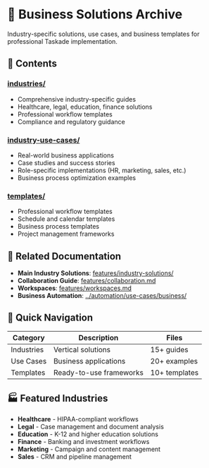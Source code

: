 # 🏢 Business Solutions Archive

Industry-specific solutions, use cases, and business templates for professional Taskade implementation.

## 📁 **Contents**

### **[industries/](industries/)**
- Comprehensive industry-specific guides
- Healthcare, legal, education, finance solutions
- Professional workflow templates
- Compliance and regulatory guidance

### **[industry-use-cases/](industry-use-cases/)**
- Real-world business applications
- Case studies and success stories
- Role-specific implementations (HR, marketing, sales, etc.)
- Business process optimization examples

### **[templates/](templates/)**
- Professional workflow templates
- Schedule and calendar templates
- Business process templates
- Project management frameworks

## 🔗 **Related Documentation**

- **Main Industry Solutions**: [features/industry-solutions/](../../features/industry-solutions/)
- **Collaboration Guide**: [features/collaboration.md](../../features/collaboration.md)
- **Workspaces**: [features/workspaces.md](../../features/workspaces.md)
- **Business Automation**: [../automation/use-cases/business/](../automation/use-cases/business/)

## 🎯 **Quick Navigation**

| Category | Description | Files |
|----------|-------------|--------|
| Industries | Vertical solutions | 15+ guides |
| Use Cases | Business applications | 20+ examples |
| Templates | Ready-to-use frameworks | 10+ templates |

## 🏭 **Featured Industries**

- **Healthcare** - HIPAA-compliant workflows
- **Legal** - Case management and document analysis
- **Education** - K-12 and higher education solutions
- **Finance** - Banking and investment workflows
- **Marketing** - Campaign and content management
- **Sales** - CRM and pipeline management
